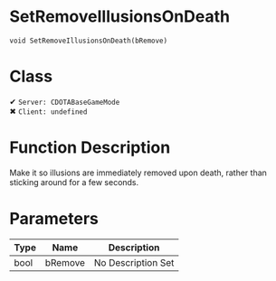 # SetRemoveIllusionsOnDeath
```
void SetRemoveIllusionsOnDeath(bRemove)
```
# Class
✔ `Server: CDOTABaseGameMode`  
✖ `Client: undefined`  

# Function Description
Make it so illusions are immediately removed upon death, rather than sticking around for a few seconds.
# Parameters
Type|Name|Description
--|--|--
bool|bRemove|No Description Set
